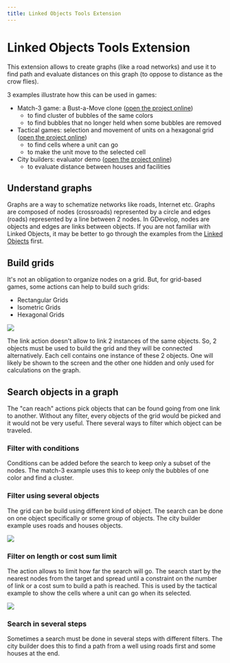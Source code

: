 ```yaml
---
title: Linked Objects Tools Extension
---
```

# Linked Objects Tools Extension

This extension allows to create graphs (like a road networks) and use it to find path and evaluate distances on this graph (to oppose to distance as the crow flies).

3 examples illustrate how this can be used in games:

- Match-3 game: a Bust-a-Move clone ([open the project online](https://editor.gdevelop.io/?project=example://bim-bam))
    - to find cluster of bubbles of the same colors
    - to find bubbles that no longer held when some bubbles are removed
- Tactical games: selection and movement of units on a hexagonal grid ([open the project online](https://editor.gdevelop.io/?project=example://tactical-game-grid-movement))
    - to find cells where a unit can go
    - to make the unit move to the selected cell
- City builders: evaluator demo ([open the project online](https://editor.gdevelop.io/?project=example://city-builder))
    - to evaluate distance between houses and facilities

## Understand graphs

Graphs are a way to schematize networks like roads, Internet etc. Graphs are composed of nodes (crossroads) represented by a circle and edges (roads) represented by a line between 2 nodes. In GDevelop, nodes are objects and edges are links between objects. If you are not familiar with Linked Objects, it may be better to go through the examples from the [Linked Objects](/gdevelop5/all-features/linked-objects) first.

## Build grids

It's not an obligation to organize nodes on a grid. But, for grid-based games, some actions can help to build such grids:

- Rectangular Grids
- Isometric Grids
- Hexagonal Grids

![](/gdevelop5/all-features/extensions/isometricgrid.png)

The link action doesn't allow to link 2 instances of the same objects. So, 2 objects must be used to build the grid and they will be connected alternatively. Each cell contains one instance of these 2 objects. One will likely be shown to the screen and the other one hidden and only used for calculations on the graph.

## Search objects in a graph

The "can reach" actions pick objects that can be found going from one link to another. Without any filter, every objects of the grid would be picked and it would not be very useful. There several ways to filter which object can be traveled.

### Filter with conditions

Conditions can be added before the search to keep only a subset of the nodes. The match-3 example uses this to keep only the bubbles of one color and find a cluster.

### Filter using several objects

The grid can be build using different kind of object. The search can be done on one object specifically or some group of objects. The city builder example uses roads and houses objects.

![](/gdevelop5/all-features/extensions/isometricgridselection.png)

### Filter on length or cost sum limit

The action allows to limit how far the search will go. The search start by the nearest nodes from the target and spread until a constraint on the number of link or a cost sum to build a path is reached. This is used by the tactical example to show the cells where a unit can go when its selected.

![](/gdevelop5/all-features/extensions/hexagonalgridunitselection.png)

### Search in several steps

Sometimes a search must be done in several steps with different filters. The city builder does this to find a path from a well using roads first and some houses at the end.
